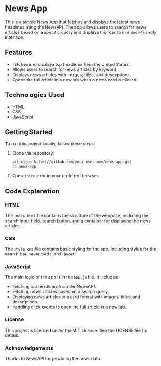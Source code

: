 # News App

This is a simple News App that fetches and displays the latest news headlines using the NewsAPI. The app allows users to search for news articles based on a specific query and displays the results in a user-friendly interface.

## Features

- Fetches and displays top headlines from the United States.
- Allows users to search for news articles by keyword.
- Displays news articles with images, titles, and descriptions.
- Opens the full article in a new tab when a news card is clicked.

## Technologies Used

- HTML
- CSS
- JavaScript

## Getting Started

To run this project locally, follow these steps:

1. Clone the repository:
    ```bash
    git clone https://github.com/your-username/news-app.git
    cd news-app
    ```

2. Open `index.html` in your preferred browser.

## Code Explanation

### HTML

The `index.html` file contains the structure of the webpage, including the search input field, search button, and a container for displaying the news articles.

### CSS

The `style.css` file contains basic styling for the app, including styles for the search bar, news cards, and layout.

### JavaScript

The main logic of the app is in the `app.js` file. It includes:

- Fetching top headlines from the NewsAPI.
- Fetching news articles based on a search query.
- Displaying news articles in a card format with images, titles, and descriptions.
- Handling click events to open the full article in a new tab.

### License
This project is licensed under the MIT License. See the LICENSE file for details.

### Acknowledgements
Thanks to NewsAPI for providing the news data.
